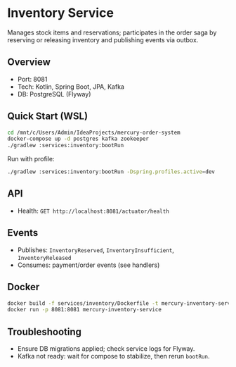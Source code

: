 # Inventory Service

Manages stock items and reservations; participates in the order saga by reserving or releasing inventory and publishing events via outbox.

## Overview
- Port: 8081
- Tech: Kotlin, Spring Boot, JPA, Kafka
- DB: PostgreSQL (Flyway)

## Quick Start (WSL)
```bash
cd /mnt/c/Users/Admin/IdeaProjects/mercury-order-system
docker-compose up -d postgres kafka zookeeper
./gradlew :services:inventory:bootRun
```

Run with profile:
```bash
./gradlew :services:inventory:bootRun -Dspring.profiles.active=dev
```

## API
- Health: `GET http://localhost:8081/actuator/health`

## Events
- Publishes: `InventoryReserved`, `InventoryInsufficient`, `InventoryReleased`
- Consumes: payment/order events (see handlers)

## Docker
```bash
docker build -f services/inventory/Dockerfile -t mercury-inventory-service .
docker run -p 8081:8081 mercury-inventory-service
```

## Troubleshooting
- Ensure DB migrations applied; check service logs for Flyway.
- Kafka not ready: wait for compose to stabilize, then rerun `bootRun`.


